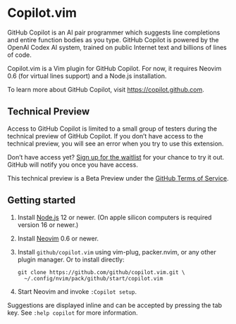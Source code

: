 # Copilot.vim

GitHub Copilot is an AI pair programmer which suggests line completions and
entire function bodies as you type. GitHub Copilot is powered by the OpenAI
Codex AI system, trained on public Internet text and billions of lines of
code.

Copilot.vim is a Vim plugin for GitHub Copilot.  For now, it requires Neovim
0.6 (for virtual lines support) and a Node.js installation.

To learn more about GitHub Copilot, visit https://copilot.github.com.

## Technical Preview

Access to GitHub Copilot is limited to a small group of testers during the
technical preview of GitHub Copilot. If you don’t have access to the technical
preview, you will see an error when you try to use this extension.

Don’t have access yet? [Sign up for the
waitlist](https://github.com/features/copilot/signup) for your chance to try
it out. GitHub will notify you once you have access.

This technical preview is a Beta Preview under the [GitHub Terms of
Service](https://docs.github.com/en/github/site-policy/github-terms-of-service#j-beta-previews).

## Getting started

1.  Install [Node.js][] 12 or newer. 
(On apple silicon computers is required version 16 or newer.)

2.  Install [Neovim][] 0.6 or newer.

3.  Install `github/copilot.vim` using vim-plug, packer.nvim, or any other
    plugin manager.  Or to install directly:

        git clone https://github.com/github/copilot.vim.git \
          ~/.config/nvim/pack/github/start/copilot.vim

4.  Start Neovim and invoke `:Copilot setup`.

[Node.js]: https://nodejs.org/en/download/
[Neovim]: https://github.com/neovim/neovim/releases/latest

Suggestions are displayed inline and can be accepted by pressing the tab key.
See `:help copilot` for more information.
